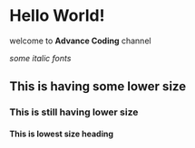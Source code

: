# Hello World!

welcome to **Advance Coding** channel

_some italic fonts_

## This is having some lower size

### This is still having lower size

#### This is lowest size heading
